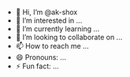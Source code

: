 - 👋 Hi, I’m @ak-shox
- 👀 I’m interested in ...
- 🌱 I’m currently learning ...
- 💞️ I’m looking to collaborate on ...
- 📫 How to reach me ...
- 😄 Pronouns: ...
- ⚡ Fun fact: ...

<!---
ak-shox/ak-shox is a ✨ special ✨ repository because its `README.md` (this file) appears on your GitHub profile.
You can click the Preview link to take a look at your changes.
--->
